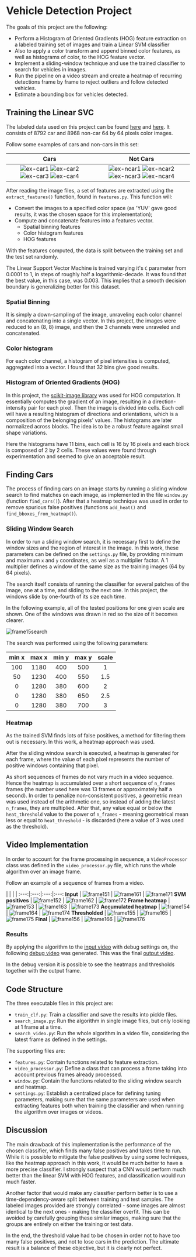 # Vehicle Detection Project

The goals of this project are the following:

* Perform a Histogram of Oriented Gradients (HOG) feature extraction on a labeled training set of images and train a Linear SVM classifier
* Also to apply a color transform and append binned color features, as well as histograms of color, to the HOG feature vector.
* Implement a sliding-window technique and use the trained classifier to search for vehicles in images.
* Run the pipeline on a video stream and create a heatmap of recurring detections frame by frame to reject outliers and follow detected vehicles.
* Estimate a bounding box for vehicles detected.

[//]: # (Training examples)
[ex-car1]: ./writeup/car1.png
[ex-car2]: ./writeup/car2.png
[ex-car3]: ./writeup/car3.png
[ex-car4]: ./writeup/car4.png
[ex-ncar1]: ./writeup/ncar1.png
[ex-ncar2]: ./writeup/ncar2.png
[ex-ncar3]: ./writeup/ncar3.png
[ex-ncar4]: ./writeup/ncar4.png

[//]: # (Frames)
[frame15search]: ./writeup/frame_015_search_2.jpg
[frame151]: ./writeup/frame_015.jpg
[frame152]: ./writeup/frame_015_search.jpg
[frame153]: ./writeup/frame_015_single_heat.jpg
[frame154]: ./writeup/frame_015_acc_heat.jpg
[frame155]: ./writeup/frame_015_labels.jpg
[frame156]: ./writeup/frame_015_output.jpg
[frame161]: ./writeup/frame_016.jpg
[frame162]: ./writeup/frame_016_search.jpg
[frame163]: ./writeup/frame_016_single_heat.jpg
[frame164]: ./writeup/frame_016_acc_heat.jpg
[frame165]: ./writeup/frame_016_labels.jpg
[frame166]: ./writeup/frame_016_output.jpg
[frame171]: ./writeup/frame_017.jpg
[frame172]: ./writeup/frame_017_search.jpg
[frame173]: ./writeup/frame_017_single_heat.jpg
[frame174]: ./writeup/frame_017_acc_heat.jpg
[frame175]: ./writeup/frame_017_labels.jpg
[frame176]: ./writeup/frame_017_output.jpg

[//]: # (Videos)
[in_video]: ./project_video.mp4
[out_video]: ./output_video/project_video.mp4
[debug_video]: ./output_video/project_video_debug.mp4


## Training the Linear SVC

The labeled data used on this project can be found [here](https://s3.amazonaws.com/udacity-sdc/Vehicle_Tracking/vehicles.zip) and [here](https://s3.amazonaws.com/udacity-sdc/Vehicle_Tracking/non-vehicles.zip). It consists of 8792 car and 8968 non-car 64 by 64 pixels color images.

Follow some examples of cars and non-cars in this set:

| Cars | Not Cars |
|:---:|:---:|
| ![ex-car1] ![ex-car2] ![ex-car3] ![ex-car4] | ![ex-ncar1] ![ex-ncar2] ![ex-ncar3] ![ex-ncar4] |

After reading the image files, a set of features are extracted using the ```extract_features()``` function, found in ```features.py```. This function will:
* Convert the images to a specified color space (as 'YUV' gave good results, it was the chosen space for this implementation);
* Compute and concatenate features into a features vector.
  * Spatial binning features
  * Color histogram features
  * HOG features

With the features computed, the data is split between the training set and the test set randomly.

The Linear Support Vector Machine is trained varying it's ```C``` parameter from 0.0001 to 1, in steps of roughly half a logarithmic-decade. It was found that the best value, in this case, was 0.003. This implies that a smooth decision boundary is generalizing better for this dataset.

### Spatial Binning

It is simply a down-sampling of the image, unraveling each color channel and concatenating into a single vector. In this project, the images were reduced to an (8, 8) image, and then the 3 channels were unraveled and concatenated.

### Color histogram

For each color channel, a histogram of pixel intensities is computed, aggregated into a vector. I found that 32 bins give good results.

### Histogram of Oriented Gradients (HOG)

In this project, the [scikit-image library](http://scikit-image.org/docs/dev/api/skimage.feature.html?highlight=hog#skimage.feature.hog) was used for HOG computation.
It essentially computes the gradient of an image, resulting in a direction-intensity pair for each pixel. Then the image is divided into cells. Each cell will have a resulting histogram of directions and orientations, which is a composition of the belonging pixels' values. The histograms are later normalized across blocks. The idea is to be a robust feature against small shape variations.

Here the histograms have 11 bins, each cell is 16 by 16 pixels and each block is composed of 2 by 2 cells. These values were found through experimentation and seemed to give an acceptable result.


## Finding Cars

The process of finding cars on an image starts by running a sliding window search to find matches on each image, as implemented in the file ```window.py``` (function ```find_cars()```).
After that a heatmap technique was used in order to remove spurious false positives (functions ```add_heat()``` and ```find_bboxes_from_heatmap()```).


### Sliding Window Search

In order to run a sliding window search, it is necessary first to define the window sizes and the region of interest in the image. In this work, these parameters can be defined on the ```settings.py``` file, by providing minimum and maximum ```x``` and ```y``` coordinates, as well as a multiplier factor. A 1 multiplier defines a window of the same size as the training images (64 by 64 pixels).

The search itself consists of running the classifier for several patches of the image, one at a time, and sliding to the next one. In this project, the windows slide by one-fourth of its size each time.

In the following example, all of the tested positions for one given scale are shown. One of the windows was drawn in red so the size of it becomes clearer.

![frame15search]

The search was performed using the following parameters:

min x | max x | min y | max y | scale
:---:|:---:|:---:|:---:|:---:
100 | 1180 | 400 | 500 | 1
 50 | 1230 | 400 | 550 | 1.5
  0 | 1280 | 380 | 600 | 2
  0 | 1280 | 380 | 650 | 2.5
  0 | 1280 | 380 | 700 | 3

### Heatmap

As the trained SVM finds lots of false positives, a method for filtering them out is necessary.
In this work, a heatmap approach was used.

After the sliding window search is executed, a heatmap is generated for each frame, where the value of each pixel represents the number of positive windows containing that pixel.

As short sequences of frames do not vary much in a video sequence. Hence the heatmap is accumulated over a short sequence of ```n_frames``` frames (the number used here was 13 frames or approximately half a second). In order to penalize non-consistent positives, a geometric mean was used instead of the arithmetic one, so instead of adding the latest ```n_frames```, they are multiplied.
After that, any value equal or below the ```heat_threshold``` value to the power of ```n_frames``` - meaning geometrical mean less or equal to ```heat_threshold``` - is discarded (here a value of 3 was used as the threshold).

## Video Implementation

In order to account for the frame processing in sequence, a ```VideoProcessor``` class was defined in the ```video_processor.py``` file, which runs the whole algorithm over an image frame.

Follow an example of a sequence of frames from a video.

 | | | |
:---:|:---:|:---:|:---:
**Input** | ![frame151] | ![frame161] | ![frame171]
**SVM positives** | ![frame152] | ![frame162] | ![frame172]
**Frame heatmap** | ![frame153] | ![frame163] | ![frame173]
**Accumulated heatmap** | ![frame154] | ![frame164] | ![frame174]
**Thresholded** | ![frame155] | ![frame165] | ![frame175]
**Final** | ![frame156] | ![frame166] | ![frame176]

### Results

By applying the algorithm to the [input video](in_video) with debug settings on, the following [debug video](debug_video) was generated. This was the final [output video](out_video).

In the debug version it is possible to see the heatmaps and thresholds together with the output frame.

## Code Structure

The three executable files in this project are:
* ```train_clf.py```: Train a classifier and save the results into pickle files.
* ```search_image.py```: Run the algorithm in single image files, but only looking at 1 frame at a time.
* ```search_video.py```: Run the whole algorithm in a video file, considering the latest frame as defined in the settings.

The supporting files are:
* ```features.py```: Contain functions related to feature extraction.
* ```video_processor.py```: Define a class that can process a frame taking into account previous frames already processed.
* ```window.py```: Contain the functions related to the sliding window search and heatmap.
* ```settings.py```: Establish a centralized place for defining tuning parameters, making sure that the same parameters are used when extracting features both when training the classifier and when running the algorithm over images or videos.

## Discussion

The main drawback of this implementation is the performance of the chosen classifier, which finds many false positives and takes time to run. While it is possible to mitigate the false positives by using some techniques, like the heatmap approach in this work, it would be much better to have a more precise classifier. I strongly suspect that a CNN would perform much better than the linear SVM with HOG features, and classification would run much faster.

Another factor that would make any classifier perform better is to use a time-dependency-aware split between training and test samples. The labeled images provided are strongly correlated - some images are almost identical to the next ones - making the classifier overfit. This can be avoided by carefully grouping these similar images, making sure that the groups are entirely on either the training or test data.

In the end, the threshold value had to be chosen in order not to have too many false positives, and not to lose cars in the prediction. The ultimate result is a balance of these objective, but it is clearly not perfect.
